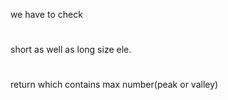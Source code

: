 we have to check
#
short as well as long size ele.
#
return which contains max number(peak or valley)